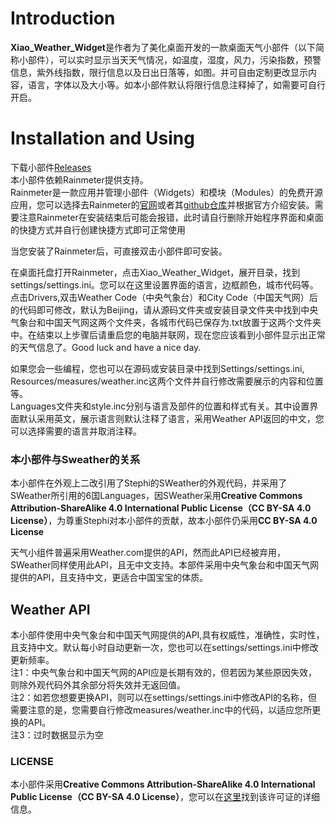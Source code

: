 # Introduction
**Xiao_Weather_Widget**是作者为了美化桌面开发的一款桌面天气小部件（以下简称小部件），可以实时显示当天天气情况，如温度，湿度，风力，污染指数，预警信息，紫外线指数，限行信息以及日出日落等，如图。并可自由定制更改显示内容，语言，字体以及大小等。如本小部件默认将限行信息注释掉了，如需要可自行开启。

#  Installation and Using
下载小部件[Releases](https://github.com/xiaochenthu/Xiao_Weather_Widget/releases)  
本小部件依赖Rainmeter提供支持。  
Rainmeter是一款应用并管理小部件（Widgets）和模块（Modules）的免费开源应用，您可以选择去Rainmeter的[官网](https://rainmeter.net)或者其[github仓库](https://github.com/rainmeter/)并根据官方介绍安装。需要注意Rainmeter在安装结束后可能会报错，此时请自行删除开始程序界面和桌面的快捷方式并自行创建快捷方式即可正常使用

当您安装了Rainmeter后，可直接双击小部件即可安装。

在桌面托盘打开Rainmeter，点击Xiao_Weather_Widget，展开目录，找到settings/settings.ini。您可以在这里设置界面的语言，边框颜色，城市代码等。
点击Drivers,双击Weather Code（中央气象台）和City Code（中国天气网）后的代码即可修改，默认为Beijing，请从源码文件夹或安装目录文件夹中找到中央气象台和中国天气网这两个文件夹，各城市代码已保存为.txt放置于这两个文件夹中。在结束以上步骤后请重启您的电脑并联网，现在您应该看到小部件显示出正常的天气信息了。Good luck and have a nice day.

如果您会一些编程，您也可以在源码或安装目录中找到Settings/settings.ini, Resources/measures/weather.inc这两个文件并自行修改需要展示的内容和位置等。  
Languages文件夹和style.inc分别与语言及部件的位置和样式有关。其中设置界面默认采用英文，展示语言则默认注释了语言，采用Weather API返回的中文，您可以选择需要的语言并取消注释。

### 本小部件与Sweather的关系

本小部件在外观上二改引用了Stephi的SWeather的外观代码，并采用了SWeather所引用的6国Languages，因SWeather采用**Creative Commons Attribution-ShareAlike 4.0 International Public License（CC BY-SA 4.0 License）**，为尊重Stephi对本小部件的贡献，故本小部件仍采用**CC BY-SA 4.0 License**

天气小组件普遍采用Weather.com提供的API，然而此API已经被弃用，SWeather同样使用此API，且无中文支持。本部件采用中央气象台和中国天气网提供的API，且支持中文，更适合中国宝宝的体质。

## Weather API
本小部件使用中央气象台和中国天气网提供的API,具有权威性，准确性，实时性，且支持中文。默认每小时自动更新一次，您也可以在settings/settings.ini中修改更新频率。  
注1：中央气象台和中国天气网的API应是长期有效的，但若因为某些原因失效，则除外观代码外其余部分将失效并无返回值。  
注2：如若您想要更换API，则可以在settings/settings.ini中修改API的名称，但需要注意的是，您需要自行修改measures/weather.inc中的代码，以适应您所更换的API。  
注3：过时数据显示为空

### LICENSE
本小部件采用**Creative Commons Attribution-ShareAlike 4.0 International Public License（CC BY-SA 4.0 License）**，您可以在[这里](https://creativecommons.org/licenses/by-sa/4.0/)找到该许可证的详细信息。
